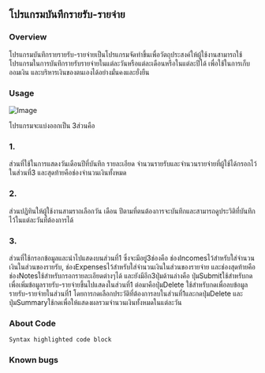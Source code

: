## โปรแกรมบันทึกรายรับ-รายจ่าย

### Overview

โปรแกรมบันทึกรายรายรับ-รายจ่ายเป็นโปรแกรมจัดทำขึ้นเพื่อวัตถุประสงค์ให้ผู้ใช้งานสามารถใช้โปรแกรมในการบันทึกรายรับรายจ่ายในแต่ละวันหรือแต่ละเดือนหรือในแต่ละปีได้ เพื่อใช้ในการเก็บออมเงิน และบริหารเงินของตนเองได้อย่างมั่นคงและยั่งยืน

### Usage

![Image](https://i.imgur.com/ka1L0OY.jpg)

โปรแกรมจะแบ่งออกเป็น 3ส่วนคือ 

### 1.
  ส่วนที่ใช้ในการแสดงวันเดือนปีที่บันทึก รายละเอียด จำนวนรายรับและจำนวนรายจ่ายที่ผู้ใช้ได้กรอกไว้ในส่วนที่3 และสุดท้ายคือช่องจำนวนเงินทั้งหมด 

### 2.
  ส่วนปฎิทินให้ผู้ใช้งานสามราถเลือกวัน เดือน ปีตามที่ตนต้องการจะบันทึกและสามารถดูประวิติที่บันทึกไว้ในแต่ละวันที่ต้องการได้ 

### 3.
  ส่วนที่ใช้กรอกข้อมูลและนำไปแสดงบนส่วนที่1 ซึ่งจะมีอยู่3ช่องคือ ช่องIncomesไว้สำหรับใส่จำนวนเงินในส่วนของรายรับ, ช่องExpensesไว้สำหรับใส่จำนวนเงินในส่วนของรายจ่าย และช่องสุดท้ายคือช่องNotesใช้สำหรับกรอกรายละเอียดต่างๆได้ และยังมีอีก3ปุ่มด้านล่างคือ ปุ่มSubmitใช้สำหรับกดเพื่อเพิ่มข้อมูลรายรับ-รายจ่ายขึ้นไปแสดงในส่วนที่1 ต่อมาคือปุ่มDelete ใช้สำหรับกดเพื่อลบข้อมูลรายรับ-รายจ่ายในส่วนที่1 โดยการกดเลือกประวัติที่ต้องการลบในส่วนที่1และกดปุ่มDelete และปุ่มSummaryใช้กดเพื่อให้แสดงผลรวมจำนวนเงินทั้งหมดในแต่ละวัน

### About Code

```markdown
Syntax highlighted code block

```

### Known bugs

